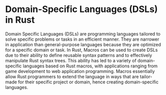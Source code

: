 # Domain-Specific Languages (DSLs) in Rust

Domain Specific Languages (DSLs) are programming languages tailored to solve specific problems or tasks in an efficient manner. They are narrower in application than general-purpose languages because they are optimized for a specific domain or task. In Rust, Macros can be used to create DSLs due to their ability to define reusable syntax patterns and to effectively manipulate Rust syntax trees. This ability has led to a variety of domain-specific languages based on Rust macros, with applications ranging from game development to web application programming. Macros essentially allow Rust programmers to extend the language in ways that are tailor-made for their specific project or domain, hence creating domain-specific languages.
